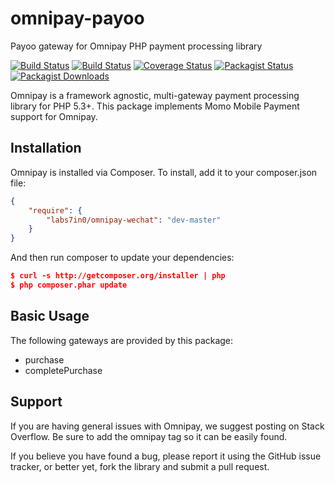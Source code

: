 # omnipay-payoo
Payoo gateway for Omnipay PHP payment processing library

[![Build Status](https://img.shields.io/badge/project-deprecated-red.svg)](https://github.com/andy-dang/omnipay-payoo)
[![Build Status](https://img.shields.io/travis/labs7in0/omnipay-wechat.svg)](https://travis-ci.org/andy-dang/omnipay-payoo)
[![Coverage Status](https://img.shields.io/codecov/c/github/labs7in0/omnipay-wechat.svg)](https://codecov.io/github/andy-dang/omnipay-payoo)
[![Packagist Status](https://img.shields.io/packagist/v/labs7in0/omnipay-wechat.svg)](https://packagist.org/packages/andy-dang/omnipay-payoo)
[![Packagist Downloads](https://img.shields.io/packagist/dt/labs7in0/omnipay-wechat.svg)](https://packagist.org/packages/andy-dang/omnipay-payoo)

Omnipay is a framework agnostic, multi-gateway payment processing library for PHP 5.3+. This package implements Momo Mobile Payment support for Omnipay.

## Installation
Omnipay is installed via Composer. To install, add it to your composer.json file:

```json
{
    "require": {
        "labs7in0/omnipay-wechat": "dev-master"
    }
}
```

And then run composer to update your dependencies:

```json
$ curl -s http://getcomposer.org/installer | php
$ php composer.phar update
```

## Basic Usage

The following gateways are provided by this package:

* purchase
* completePurchase

## Support

If you are having general issues with Omnipay, we suggest posting on Stack Overflow. Be sure to add the omnipay tag so it can be easily found.

If you believe you have found a bug, please report it using the GitHub issue tracker, or better yet, fork the library and submit a pull request.
